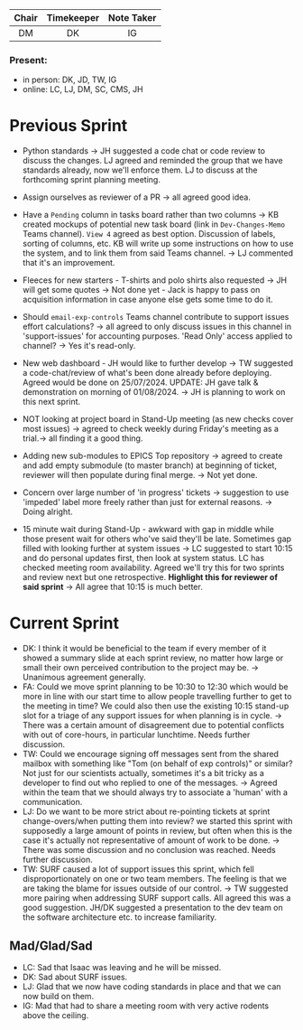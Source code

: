 | Chair        | Timekeeper  | Note Taker   |
| :--------:   | :---------: | :----------: |
| DM           | DK          | IG           |

### Present:
- in person: DK, JD, TW, IG
- online:    LC, LJ, DM, SC, CMS, JH


# Previous Sprint

- Python standards -> JH suggested a code chat or code review to discuss the changes.  LJ agreed and reminded the group that we have standards already, now we'll enforce them. LJ to discuss at the forthcoming sprint planning meeting.

- Assign ourselves as reviewer of a PR -> all agreed good idea.

- Have a `Pending` column in tasks board rather than two columns -> KB created mockups of potential new task board (link in `Dev-Changes-Memo` Teams channel).  `View 4` agreed as best option.  Discussion of labels, sorting of columns, etc.  KB will write up some instructions on how to use the system, and to link them from said Teams channel. -> LJ commented that it's an improvement.

- Fleeces for new starters - T-shirts and polo shirts also requested -> JH will get some quotes -> Not done yet - Jack is happy to pass on acquisition information in case anyone else gets some time to do it.

- Should `email-exp-controls` Teams channel contribute to support issues effort calculations? -> all agreed to only discuss issues in this channel in 'support-issues' for accounting purposes.  'Read Only' access applied to channel? -> Yes it's read-only.

- New web dashboard - JH would like to further develop -> TW suggested a code-chat/review of what's been done already before deploying.  Agreed would be done on 25/07/2024.  UPDATE: JH gave talk & demonstration on morning of 01/08/2024. -> JH is planning to work on this next sprint.

- NOT looking at project board in Stand-Up meeting (as new checks cover most issues) -> agreed to check weekly during Friday's meeting as a trial.-> all finding it a good thing.

- Adding new sub-modules to EPICS Top repository -> agreed to create and add empty submodule (to master branch) at beginning of ticket, reviewer will then populate during final merge. -> Not yet done.

- Concern over large number of 'in progress' tickets -> suggestion to use 'impeded' label more freely rather than just for external reasons. -> Doing alright.

- 15 minute wait during Stand-Up - awkward with gap in middle while those present wait for others who've said they'll be late.  Sometimes gap filled with looking further at system issues -> LC suggested to start 10:15 and do personal updates first, then look at system status.  LC has checked meeting room availability.  Agreed we'll try this for two sprints and review next but one retrospective.  **Highlight this for reviewer of said sprint** -> All agree that 10:15 is much better.


# Current Sprint
- DK: I think it would be beneficial to the team if every member of it showed a summary slide at each sprint review, no matter how large or small their own perceived contribution to the project may be. -> Unanimous agreement generally.
- FA: Could we move sprint planning to be 10:30 to 12:30 which would be more in line with our start time to allow people travelling further to get to the meeting in time? We could also then use the existing 10:15 stand-up slot for a triage of any support issues for when planning is in cycle. -> There was a certain amount of disagreement due to potential conflicts with out of core-hours, in particular lunchtime. Needs further discussion.
- TW: Could we encourage signing off messages sent from the shared mailbox with something like "Tom (on behalf of exp controls)" or similar? Not just for our scientists actually, sometimes it's a bit tricky as a developer to find out who replied to one of the messages. -> Agreed within the team that we should always try to associate a 'human' with a communication.
- LJ: Do we want to be more strict about re-pointing tickets at sprint change-overs/when putting them into review? we started this sprint with supposedly a large amount of points in review, but often when this is the case it's actually not representative of amount of work to be done. -> There was some discussion and no conclusion was reached. Needs further discussion.
- TW: SURF caused a lot of support issues this sprint, which fell disproportionately on one or two team members. The feeling is that we are taking the blame for issues outside of our control. -> TW suggested more pairing when addressing SURF support calls. All agreed this was a good suggestion. JH/DK suggested a presentation to the dev team on the software architecture etc. to increase familiarity.


## Mad/Glad/Sad

- LC: Sad that Isaac was leaving and he will be missed.
- DK: Sad about SURF issues.
- LJ: Glad that we now have coding standards in place and that we can now build on them.
- IG: Mad that had to share a meeting room with very active rodents above the ceiling.
